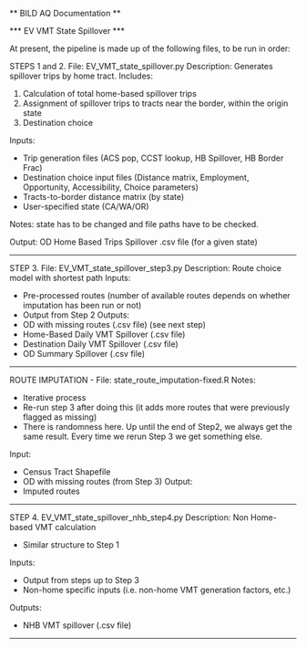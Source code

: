 ** BILD AQ Documentation **

*** EV VMT State Spillover ***

At present, the pipeline is made up of the following files, to be run in order:

STEPS 1 and 2. File: EV_VMT_state_spillover.py
Description: Generates spillover trips by home tract. Includes:
1. Calculation of total home-based spillover trips 
2. Assignment of spillover trips to tracts near the border, within the origin state
3. Destination choice

Inputs: 
- Trip generation files (ACS pop, CCST lookup, HB Spillover, HB Border Frac)
- Destination choice input files (Distance matrix, Employment, Opportunity, Accessibility, Choice parameters)
- Tracts-to-border distance matrix (by state)
- User-specified state (CA/WA/OR)

Notes: state has to be changed and file paths have to be checked.

Output: OD Home Based Trips Spillover .csv file (for a given state)
_______

STEP 3. File: EV_VMT_state_spillover_step3.py
Description: Route choice model with shortest path
Inputs:
- Pre-processed routes (number of available routes depends on whether imputation has been run or not)
- Output from Step 2
Outputs:
- OD with missing routes (.csv file) (see next step)
- Home-Based Daily VMT Spillover (.csv file)
- Destination Daily VMT Spillover (.csv file)
- OD Summary Spillover (.csv file)

________

ROUTE IMPUTATION - File: state_route_imputation-fixed.R
Notes:
- Iterative process
- Re-run step 3 after doing this (it adds more routes that were previously flagged as missing)
- There is randomness here. Up until the end of Step2, we always get the same result. 
Every time we rerun Step 3 we get something else.

Input:
- Census Tract Shapefile
- OD with missing routes (from Step 3)
Output:
- Imputed routes

_________

STEP 4. EV_VMT_state_spillover_nhb_step4.py
Description: Non Home-based VMT calculation

- Similar structure to Step 1

Inputs:
- Output from steps up to Step 3
- Non-home specific inputs (i.e. non-home VMT generation factors, etc.)

Outputs:
 - NHB VMT spillover (.csv file)
__________
